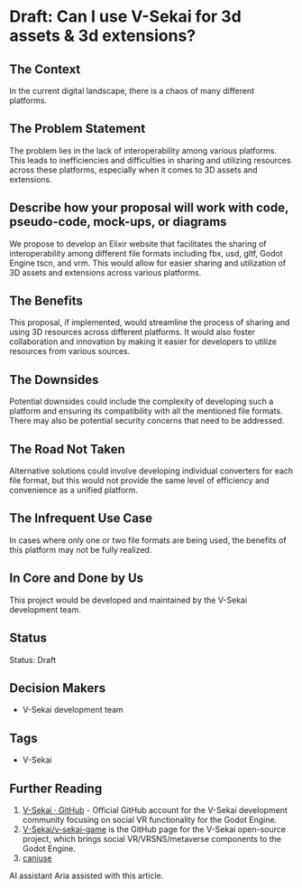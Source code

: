 # Draft: Can I use V-Sekai for 3d assets & 3d extensions?

## The Context

In the current digital landscape, there is a chaos of many different platforms.

## The Problem Statement

The problem lies in the lack of interoperability among various platforms. This leads to inefficiencies and difficulties in sharing and utilizing resources across these platforms, especially when it comes to 3D assets and extensions.

## Describe how your proposal will work with code, pseudo-code, mock-ups, or diagrams

We propose to develop an Elixir website that facilitates the sharing of interoperability among different file formats including fbx, usd, gltf, Godot Engine tscn, and vrm. This would allow for easier sharing and utilization of 3D assets and extensions across various platforms.

## The Benefits

This proposal, if implemented, would streamline the process of sharing and using 3D resources across different platforms. It would also foster collaboration and innovation by making it easier for developers to utilize resources from various sources.

## The Downsides

Potential downsides could include the complexity of developing such a platform and ensuring its compatibility with all the mentioned file formats. There may also be potential security concerns that need to be addressed.

## The Road Not Taken

Alternative solutions could involve developing individual converters for each file format, but this would not provide the same level of efficiency and convenience as a unified platform.

## The Infrequent Use Case

In cases where only one or two file formats are being used, the benefits of this platform may not be fully realized.

## In Core and Done by Us

This project would be developed and maintained by the V-Sekai development team.

## Status

Status: Draft <!-- Draft | Proposed | Rejected | Accepted | Deprecated | Superseded by -->

## Decision Makers

- V-Sekai development team

## Tags

- V-Sekai

## Further Reading

1. [V-Sekai · GitHub](https://github.com/v-sekai) - Official GitHub account for the V-Sekai development community focusing on social VR functionality for the Godot Engine.
2. [V-Sekai/v-sekai-game](https://github.com/v-sekai/v-sekai-game) is the GitHub page for the V-Sekai open-source project, which brings social VR/VRSNS/metaverse components to the Godot Engine.
3. [caniuse](https://caniuse.com/)

AI assistant Aria assisted with this article.
